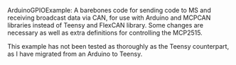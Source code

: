 ArduinoGPIOExample: A barebones code for sending code to MS and receiving broadcast data via CAN, for use with Arduino and MCPCAN libraries instead of Teensy and FlexCAN library. Some changes are necessary as well as extra definitions for controlling the MCP2515.

This example has not been tested as thoroughly as the Teensy counterpart, as I have migrated from an Arduino to Teensy.
